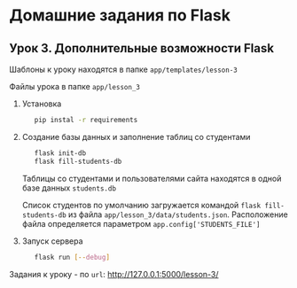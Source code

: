 # Домашние задания по Flask

## Урок 3. Дополнительные возможности Flask

Шаблоны к уроку находятся в папке ```app/templates/lesson-3```

Файлы урока в папке ```app/lesson_3```

1. Установка

   ```bash
      pip instal -r requirements
   ```

2. Создание базы данных и заполнение таблиц со студентами

   ```bash
      flask init-db
      flask fill-students-db
   ```

   Таблицы со студентами и пользователями сайта находятся в одной базе данных ```students.db```

   Список студентов по умолчанию загружается командой ```flask fill-students-db``` из файла ```app/lesson_3/data/students.json```.
   Расположение файла определяется параметром ```app.config['STUDENTS_FILE']```

3. Запуск сервера

   ```bash
      flask run [--debug]
   ```

Задания к уроку -  по ```url```: <http://127.0.0.1:5000/lesson-3/>
